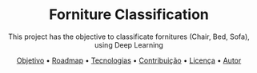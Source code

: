 <h1 align="center">Forniture Classification</h1>

<p align="center" href="#objective">This project has the objective to classificate fornitures (Chair, Bed, Sofa), using Deep Learning</p>

<p align="center">
 <a href="#objective">Objetivo</a> •
 <a href="#roadmap">Roadmap</a> • 
 <a href="#tecnologias">Tecnologias</a> • 
 <a href="#contribuicao">Contribuição</a> • 
 <a href="#licenc-a">Licença</a> • 
 <a href="#autor">Autor</a>
</p>
